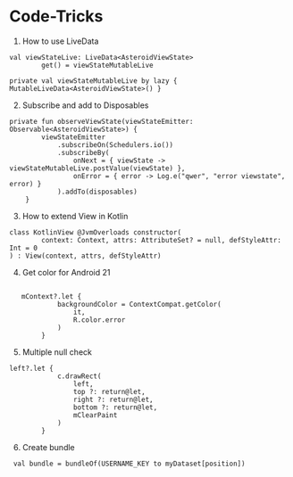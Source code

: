 # Code-Tricks

1. How to use LiveData
```
val viewStateLive: LiveData<AsteroidViewState>
        get() = viewStateMutableLive
        
private val viewStateMutableLive by lazy { MutableLiveData<AsteroidViewState>() }
```
2. Subscribe and add to Disposables

```
private fun observeViewState(viewStateEmitter: Observable<AsteroidViewState>) {
        viewStateEmitter
            .subscribeOn(Schedulers.io())
            .subscribeBy(
                onNext = { viewState -> viewStateMutableLive.postValue(viewState) },
                onError = { error -> Log.e("qwer", "error viewstate", error) }
            ).addTo(disposables)
    }
  ```
3. How to extend View in Kotlin

```
class KotlinView @JvmOverloads constructor(
        context: Context, attrs: AttributeSet? = null, defStyleAttr: Int = 0
) : View(context, attrs, defStyleAttr)
```
4. Get color for Android 21

```

   mContext?.let {
            backgroundColor = ContextCompat.getColor(
                it,
                R.color.error
            )
        }
```
5. Multiple null check

```
left?.let {
            c.drawRect(
                left,
                top ?: return@let,
                right ?: return@let,
                bottom ?: return@let,
                mClearPaint
            )
        }
```

6. Create bundle

```
 val bundle = bundleOf(USERNAME_KEY to myDataset[position])
```
